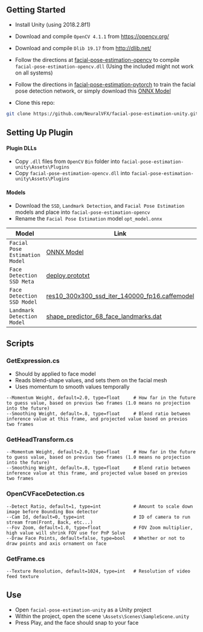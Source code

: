 
## Getting Started
- Install Unity (using 2018.2.8f1)
- Download and compile `OpenCV 4.1.1` from https://opencv.org/
- Download and compile `Dlib 19.17` from http://dlib.net/

- Follow the directions at [facial-pose-estimation-opencv](https://github.com/NeuralVFX/facial-pose-estimation-opencv/) to compile `facial-pose-estimation-opencv.dll` (Using the included might not work on all systems)

- Follow the directions in [facial-pose-estimation-pytorch](https://github.com/NeuralVFX/facial-pose-estimation-pytorch/) to train the facial pose detection network, or simply download this [ONNX Model](https://github.com/NeuralVFX/facial-pose-estimation-pytorch/blob/master/output/test_run_3_opt.onnx)

- Clone this repo:

```bash
git clone https://github.com/NeuralVFX/facial-pose-estimation-unity.git
```

## Setting Up Plugin

#### Plugin DLLs
- Copy `.dll` files from `OpenCV` `Bin` folder into `facial-pose-estimation-unity\Assets\Plugins`
- Copy `facial-pose-estimation-opencv.dll` into  `facial-pose-estimation-unity\Assets\Plugins`

#### Models
- Download the `SSD`, `Landmark Detection`, and `Facial Pose Estimation` models and place into `facial-pose-estimation-opencv`
- Rename the `Facial Pose Estimation` model `opt_model.onnx`

| **Model**                    | **Link**                                  |
|------------------------------|--------------------------------------------|
| `Facial Pose Estimation Model`|[ONNX Model](https://github.com/NeuralVFX/facial-pose-estimation-pytorch/blob/master/output/test_run_3_opt.onnx)|
| `Face Detection SSD Meta`                   | [deploy.prototxt](https://github.com/spmallick/learnopencv/blob/master/FaceDetectionComparison/models/deploy.prototxt) |
| `Face Detection SSD Model`                  |    [res10_300x300_ssd_iter_140000_fp16.caffemodel](https://github.com/spmallick/learnopencv/raw/master/FaceDetectionComparison/models/res10_300x300_ssd_iter_140000_fp16.caffemodel)                                        |
| `Landmark Detection Model`     |      [shape_predictor_68_face_landmarks.dat](https://github.com/italojs/facial-landmarks-recognition-/blob/master/shape_predictor_68_face_landmarks.dat)|


## Scripts

### GetExpression.cs
- Should by applied to face model
- Reads blend-shape values, and sets them on the facial mesh
- Uses momentum to smooth values temporally
```
--Momentum Weight, default=2.0, type=float     # How far in the future to guess value, based on previus two frames (1.0 means no projection into the future)
--Smoothing Weight, default=.8, type=float     # Blend ratio between inference value at this frame, and projected value based on previos two frames
```
### GetHeadTransform.cs
```
--Momentum Weight, default=2.0, type=float     # How far in the future to guess value, based on previus two frames (1.0 means no projection into the future)
--Smoothing Weight, default=.8, type=float     # Blend ratio between inference value at this frame, and projected value based on previos two frames
```
### OpenCVFaceDetection.cs
```
--Detect Ratio, default=1, type=int            # Amount to scale down image before Bounding Box detector
--Cam Id, default=0, type=int                  # ID of camera to run stream from(Front, Back, etc...)
--Fov Zoom, default=1.0, type=float            # FOV Zoom multiplier, high value will shrink FOV use for PnP Solve
--Draw Face Points, default=false, type=bool   # Whether or not to draw points and axis ornament on face
```
### GetFrame.cs
```
--Texture Resolution, default=1024, type=int   # Resolution of video feed texture
```
## Use
- Open `facial-pose-estimation-unity` as a Unity project
- Within the project, open the scene `\Assets\Scenes\SampleScene.unity`
- Press Play, and the face should snap to your face
